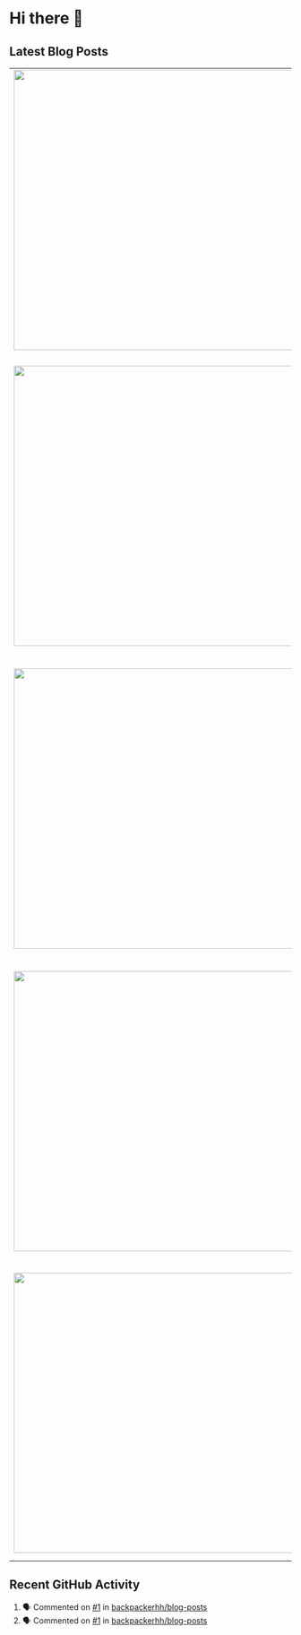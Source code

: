 # Hi there 👋

## Latest Blog Posts

<!-- HASHNODE_POSTS:START -->
<table>
	<tr>
			<td><a href="https://blog.davidmontesdeoca.es/the-one-about-my-new-job"><img src="https://cdn.hashnode.com/res/hashnode/image/stock/unsplash/npxXWgQ33ZQ/upload/c295a3685977753ea517b94baf159260.jpeg" width="500" height="auto" /></a></td>
			<td>
				<sup>Tue, 30 Jul 2024 17:58:41 GMT</sup><br />
				<a href="https://blog.davidmontesdeoca.es/the-one-about-my-new-job"><b>The one about my new job</b></a>
				<p>After I left Domestika last year, I decided to take some time off. After a few weeks I started taking lots of courses mainly related to clean code, DDD, software architecture, TypeScript and other similar stuff.  I spent a lot of time putting those l...</p>
			</td>
		</tr>
<tr>
			<td><a href="https://blog.davidmontesdeoca.es/the-one-about-mentoring-junior-developers"><img src="https://cdn.hashnode.com/res/hashnode/image/stock/unsplash/LcSpQ36Q2us/upload/d816453b5189db61d2d8234dc15a5283.jpeg" width="500" height="auto" /></a></td>
			<td>
				<sup>Thu, 27 Jun 2024 18:50:00 GMT</sup><br />
				<a href="https://blog.davidmontesdeoca.es/the-one-about-mentoring-junior-developers"><b>The one about mentoring junior developers</b></a>
				<p>In the last few months I have been looking for a new job as a software developer and during the hiring process I have been asked a few times what is my approach to mentoring a junior developer. In this post I intend to give an extended answer of the ...</p>
			</td>
		</tr>
<tr>
			<td><a href="https://blog.davidmontesdeoca.es/the-one-about-my-favorite-project-so-far"><img src="https://cdn.hashnode.com/res/hashnode/image/upload/v1717068677764/615f4ad9-0ec2-40fd-bb94-0a46baa95f82.png" width="500" height="auto" /></a></td>
			<td>
				<sup>Thu, 30 May 2024 15:05:57 GMT</sup><br />
				<a href="https://blog.davidmontesdeoca.es/the-one-about-my-favorite-project-so-far"><b>The one about my favorite project (so far)</b></a>
				<p>My favorite project ever is the custom video player developed during my time at Domestika. More details about my experience at that company can be found here. At some point a security issue was detected related with Wistia, one of our video providers...</p>
			</td>
		</tr>
<tr>
			<td><a href="https://blog.davidmontesdeoca.es/the-one-with-highlights-of-the-red-book-of-ddd"><img src="https://cdn.hashnode.com/res/hashnode/image/upload/v1711909751649/68a28efd-6897-4c32-8c15-74b27f252062.jpeg" width="500" height="auto" /></a></td>
			<td>
				<sup>Wed, 03 Apr 2024 18:08:30 GMT</sup><br />
				<a href="https://blog.davidmontesdeoca.es/the-one-with-highlights-of-the-red-book-of-ddd"><b>The one with highlights of the red book of DDD</b></a>
				<p>Today I'll highlight my favorite book about Domain-Driven Design (DDD) so far, written by Vaughn Vernon more than 10 years ago: Implementing Domain-Driven Design.  1. Getting started with DDD The software development approach called Domain-Driven Des...</p>
			</td>
		</tr>
<tr>
			<td><a href="https://blog.davidmontesdeoca.es/the-one-with-highlights-of-the-blue-book-of-ddd"><img src="https://cdn.hashnode.com/res/hashnode/image/upload/v1710322136656/4528c23e-dc58-470a-8046-7cc6a522d91f.png" width="500" height="auto" /></a></td>
			<td>
				<sup>Wed, 13 Mar 2024 09:31:19 GMT</sup><br />
				<a href="https://blog.davidmontesdeoca.es/the-one-with-highlights-of-the-blue-book-of-ddd"><b>The one with highlights of the blue book of DDD</b></a>
				<p>This is an introduction to a new series where I'd like to highlight the most important parts of some technical books that I've read. Usually I read in my old Kindle Voyage and I highlight every part of the text that I consider it's worth remembering....</p>
			</td>
		</tr>
</table>
<!-- HASHNODE_POSTS:END -->

## Recent GitHub Activity

<!--START_SECTION:activity-->
1. 🗣 Commented on [#1](https://github.com/backpackerhh/blog-posts/issues/1) in [backpackerhh/blog-posts](https://github.com/backpackerhh/blog-posts)
2. 🗣 Commented on [#1](https://github.com/backpackerhh/blog-posts/issues/1) in [backpackerhh/blog-posts](https://github.com/backpackerhh/blog-posts)
<!--END_SECTION:activity-->

<!--
**backpackerhh/backpackerhh** is a ✨ _special_ ✨ repository because its `README.md` (this file) appears on your GitHub profile.

Here are some ideas to get you started:

- 🔭 I’m currently working on ...
- 🌱 I’m currently learning ...
- 👯 I’m looking to collaborate on ...
- 🤔 I’m looking for help with ...
- 💬 Ask me about ...
- 📫 How to reach me: ...
- 😄 Pronouns: ...
- ⚡ Fun fact: ...
-->
